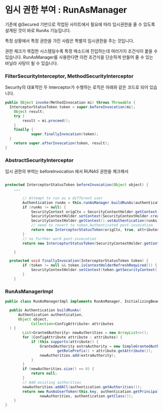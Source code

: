 # 임시 권한 부여 : RunAsManager

기존에 @Secured 기반으로 작업된 사이트에서 필요에 따라 임시권한을 줄 수 있도록 설계된 것이 바로 RunAs 기능입니다.

특정 상황에서 특정 권한을 가진 사람은 특별히 임시권한을 주는 것입니다.

권한 체크가 복잡한 시스템일수록 특정 메소드에 진입하는데 여러가지 조건식이 붙을 수 있습니다. RunAsManager를 사용한다면 이런 조건식을 단순하게 만들어 줄 수 있는 바닐라 사탕이 될 수 있습니다.

### FilterSecurityInterceptor, MethodSecurityInterceptor

Security의 대표적인 두 Interceptor가 수행하는 로직은 아래와 같은 코드로 되어 있습니다.

```java
public Object invoke(MethodInvocation mi) throws Throwable {
  InterceptorStatusToken token = super.beforeInvocation(mi);
	Object result;
	try {
		result = mi.proceed();
	}
	finally {
			super.finallyInvocation(token);
  }
	return super.afterInvocation(token, result);
}
```

### AbstractSecurityInterceptor

임시 권한의 부여는 beforeInvocation 에서 RUN*AS* 권한을 체크해서

```java

protected InterceptorStatusToken beforeInvocation(Object object) {
    ...

		// Attempt to run as a different user
		Authentication runAs = this.runAsManager.buildRunAs(authenticated, object, attributes);
		if (runAs != null) {
			SecurityContext origCtx = SecurityContextHolder.getContext();
			SecurityContextHolder.setContext(SecurityContextHolder.createEmptyContext());
			SecurityContextHolder.getContext().setAuthentication(runAs);
			// need to revert to token.Authenticated post-invocation
			return new InterceptorStatusToken(origCtx, true, attributes, object);
		}
		// no further work post-invocation
		return new InterceptorStatusToken(SecurityContextHolder.getContext(), false, attributes, object);

	}

  protected void finallyInvocation(InterceptorStatusToken token) {
		if (token != null && token.isContextHolderRefreshRequired()) {
			SecurityContextHolder.setContext(token.getSecurityContext());
		}
	}

```

### RunAsManagerImpl

```java
public class RunAsManagerImpl implements RunAsManager, InitializingBean {

  public Authentication buildRunAs(
      Authentication authentication,
      Object object,
			Collection<ConfigAttribute> attributes
  ) {
		List<GrantedAuthority> newAuthorities = new ArrayList<>();
		for (ConfigAttribute attribute : attributes) {
			if (this.supports(attribute)) {
				GrantedAuthority extraAuthority = new SimpleGrantedAuthority(
						getRolePrefix() + attribute.getAttribute());
				newAuthorities.add(extraAuthority);
			}
		}
		if (newAuthorities.size() == 0) {
			return null;
		}
		// Add existing authorities
		newAuthorities.addAll(authentication.getAuthorities());
		return new RunAsUserToken(this.key, authentication.getPrincipal(), authentication.getCredentials(),
				newAuthorities, authentication.getClass());
	}
}

```
